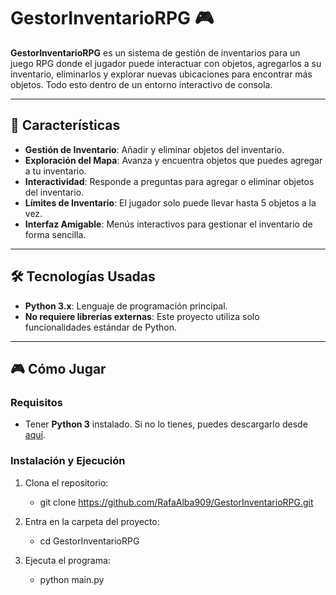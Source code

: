 # GestorInventarioRPG 🎮

**GestorInventarioRPG** es un sistema de gestión de inventarios para un juego RPG donde el jugador puede interactuar con objetos, agregarlos a su inventario, eliminarlos y explorar nuevas ubicaciones para encontrar más objetos. Todo esto dentro de un entorno interactivo de consola.

---

## 🚀 Características

- **Gestión de Inventario**: Añadir y eliminar objetos del inventario.
- **Exploración del Mapa**: Avanza y encuentra objetos que puedes agregar a tu inventario.
- **Interactividad**: Responde a preguntas para agregar o eliminar objetos del inventario.
- **Límites de Inventario**: El jugador solo puede llevar hasta 5 objetos a la vez.
- **Interfaz Amigable**: Menús interactivos para gestionar el inventario de forma sencilla.

---

## 🛠️ Tecnologías Usadas

- **Python 3.x**: Lenguaje de programación principal.
- **No requiere librerías externas**: Este proyecto utiliza solo funcionalidades estándar de Python.

---

## 🎮 Cómo Jugar

### Requisitos

- Tener **Python 3** instalado. Si no lo tienes, puedes descargarlo desde [aquí](https://www.python.org/downloads/).

### Instalación y Ejecución

1. Clona el repositorio:
    - git clone https://github.com/RafaAlba909/GestorInventarioRPG.git
   
2. Entra en la carpeta del proyecto:
    - cd GestorInventarioRPG

3. Ejecuta el programa:
    - python main.py


